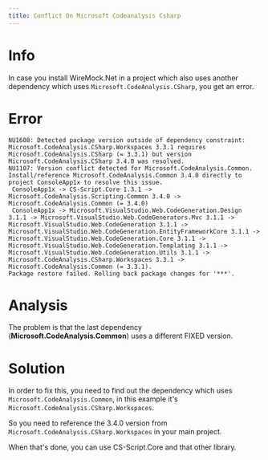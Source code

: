 ```yaml
---
title: Conflict On Microsoft Codeanalysis Csharp
---
```


# Info
In case you install WireMock.Net in a project which also uses another dependency which uses `Microsoft.CodeAnalysis.CSharp`, you get an error.

# Error
```
NU1608: Detected package version outside of dependency constraint: Microsoft.CodeAnalysis.CSharp.Workspaces 3.3.1 requires Microsoft.CodeAnalysis.CSharp (= 3.3.1) but version Microsoft.CodeAnalysis.CSharp 3.4.0 was resolved.
NU1107: Version conflict detected for Microsoft.CodeAnalysis.Common. Install/reference Microsoft.CodeAnalysis.Common 3.4.0 directly to project ConsoleApp1x to resolve this issue. 
 ConsoleApp1x -> CS-Script.Core 1.3.1 -> Microsoft.CodeAnalysis.Scripting.Common 3.4.0 -> Microsoft.CodeAnalysis.Common (= 3.4.0) 
 ConsoleApp1x -> Microsoft.VisualStudio.Web.CodeGeneration.Design 3.1.1 -> Microsoft.VisualStudio.Web.CodeGenerators.Mvc 3.1.1 -> Microsoft.VisualStudio.Web.CodeGeneration 3.1.1 -> Microsoft.VisualStudio.Web.CodeGeneration.EntityFrameworkCore 3.1.1 -> Microsoft.VisualStudio.Web.CodeGeneration.Core 3.1.1 -> Microsoft.VisualStudio.Web.CodeGeneration.Templating 3.1.1 -> Microsoft.VisualStudio.Web.CodeGeneration.Utils 3.1.1 -> Microsoft.CodeAnalysis.CSharp.Workspaces 3.3.1 -> Microsoft.CodeAnalysis.Common (= 3.3.1).
Package restore failed. Rolling back package changes for '***'.
```

# Analysis
The problem is that the last dependency (**Microsoft.CodeAnalysis.Common**) uses a different FIXED version.

# Solution
In order to fix this, you need to find out the dependency which uses `Microsoft.CodeAnalysis.Common`, in this example it's `Microsoft.CodeAnalysis.CSharp.Workspaces`.

So you need to reference the 3.4.0 version from `Microsoft.CodeAnalysis.CSharp.Workspaces` in your main project.

When that's done, you can use CS-Script.Core and that other library.